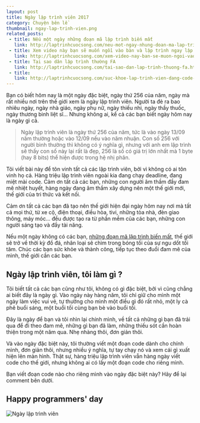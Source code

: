 ```yaml
---
layout: post
title: Ngày lập trình viên 2017
category: Chuyện bên lề
thumbnail: ngay-lap-trinh-vien.png
related_posts:
 - title: Nếu một ngày những đoạn mã lập trình biến mất
   link: http://laptrinhcuocsong.com/neu-mot-ngay-nhung-doan-ma-lap-trinh-bien-mat.html
 - title: Xem video này bạn sẽ muốn ngồi vào bàn và lập trình ngay lập tức
   link: http://laptrinhcuocsong.com/xem-video-nay-ban-se-muon-ngoi-vao-va-lap-trinh-ngay-lap-tuc.html
 - title: Tại sao dân lập trình thường FA
   link: http://laptrinhcuocsong.com/tai-sao-dan-lap-trinh-thuong-fa.html
 - title:
   link: http://laptrinhcuocsong.com/suc-khoe-lap-trinh-vien-dang-code-ma-buon-di-te.html
---
```

Bạn có biết hôm nay là một ngày đặc biệt, ngày thứ 256 của năm, ngày mà rất nhiều nơi trên thế giới xem là ngày lập trình viên. Người ta đẻ ra bao nhiêu ngày, ngày nhà giáo, ngày phụ nữ,  ngày thiếu nhi, ngày thầy thuốc, ngày thương binh liệt sĩ... Nhưng không ai, kể cả các bạn biết ngày hôm nay là ngày gì cả.

> Ngày lập trình viên là ngày thứ 256 của năm, tức là vào ngày 13/09 năm thường hoặc vào 12/09 nếu vào năm nhuận. Con số 256 với người bình thường thì không có ý nghĩa gì, nhưng với anh em lập trình sẽ thấy con số này lại rất là đẹp, 256 là số có giá trị lớn nhất mà 1 byte (hay 8 bits) thể hiện được trong hệ nhị phân.

Tôi viết bài này để tôn vinh tất cả các lập trình viên, bởi vì không có ai tôn vinh họ cả. Hàng triệu lập trình viên ngoài kia đang chạy deadline, đang miệt mài code. Cảm ơn tất cả các bạn, những con người âm thầm đầy đam mê nhiệt huyết, hàng ngày đang âm thầm xây dựng nên một thế giới mới, thế giới của tri thức và kết nối.

Cảm ơn tất cả các bạn đã tạo nên thế giới hiện đại ngày hôm nay nơi mà tất cả mọi thứ, từ xe cộ, điện thoại, điều hòa, tivi, những tòa nhà, đèn giao thông, máy móc... đều được tạo ra từ phần mềm của các bạn, những con người sáng tạo và đầy tài năng.

Nếu một ngày không có các bạn, [những đoạn mã lập trình biến mất](http://laptrinhcuocsong.com/neu-mot-ngay-nhung-doan-ma-lap-trinh-bien-mat.html), thế giới sẽ trở về thời kỳ đồ đá, nhân loại sẽ chìm trong bóng tối của sự ngu dốt tối tăm. Chúc các bạn sức khỏe và thành công, tiếp tục theo đuổi đam mê của mình, thế giới cần các bạn.

## Ngày lập trình viên, tôi làm gì ?

Tôi biết tất cả các bạn cũng như tôi, không có gì đặc biệt, bởi vì cũng chẳng ai biết đây là ngày gì. Vào ngày này hàng năm, tôi chỉ giữ cho mình một ngày làm việc vui vẻ, tự thưởng cho mình một điều gì đó rất nhỏ, một ly cà phê buổi sáng, một buổi tối cùng bạn bè vào buổi tối.

Đây là ngày để bạn và tôi nhìn lại chính mình, về tất cả những gì bạn đã trải qua để đi theo đam mê, những gì bạn đã làm, những thiếu sót cần hoàn thiện trong một năm qua. Nhẹ nhàng thôi, đơn giản thôi.

Và vào ngày đặc biệt này, tôi thường viết một đoạn code dành cho chính mình, đơn giản thôi, nhưng nhiều ý nghĩa, tự tay chạy nó và xem cái gì xuất hiện lên màn hình. Thật sự, hàng triệu lập trình viên vẫn hàng ngày viết code cho thế giới, nhưng không ai có lấy một đoạn code cho riêng mình.

Bạn viết đoạn code nào cho riêng mình vào ngày đặc biệt này? Hãy để lại comment bên dưới.

## Happy programmers' day

![Ngày lập trình viên](images/ngay-lap-trinh-vien-2017.jpg)
